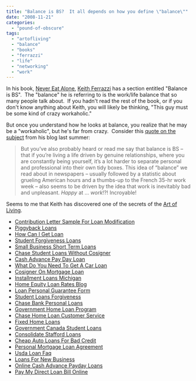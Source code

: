 ```yaml
---
title: "Balance is BS?  It all depends on how you define \"balance\""
date: "2008-11-21"
categories: 
  - "pound-of-obscure"
tags: 
  - "artofliving"
  - "balance"
  - "books"
  - "ferrazzi"
  - "life"
  - "networking"
  - "work"
---
```


In his book, [Never Eat Alone](http://www.amazon.com/Never-Eat-Alone-Secrets-Relationship/dp/0385512058/ref=sr_1_1?ie=UTF8&s=books&qid=1227215359&sr=1-1), [Keith Ferrazzi](http://www.keithferrazzi.com/) has a section entitled "Balance is BS".  The "balance" he is referring to is the work/life balance that so many people talk about.  If you hadn't read the rest of the book, or if you don't know anything about Keith, you will likely be thinking, "This guy must be some kind of crazy workaholic."

But once you understand how he looks at balance, you realize that he may be a "workaholic", but he's far from crazy.  Consider this [quote on the subject](http://nevereatalone.typepad.com/blog/2008/07/tip-217---the-n.html#comments) from his blog last summer:

> But you’ve also probably heard or read me say that balance is BS – that if you’re living a life driven by genuine relationships, where you are constantly being yourself, it’s a lot harder to separate personal and professional into their own tidy boxes. This idea of “balance” we read about in newspapers – usually followed by a statistic about grueling American hours and a thumbs-up to the French 35-hr work week – also seems to be driven by the idea that work is inevitably bad and unpleasant. _Happy_ at … _work_!?! Incroyable!

Seems to me that Keith has discovered one of the secrets of the [Art of Living](http://blog.gbrettmiller.com/the-art-of-living/).

- [Contribution Letter Sample For Loan Modification](http://www.mariebo.org/?Contribution-Letter-Sample-For-Loan-Modification)
- [Piggyback Loans](http://usasportgroup.com/?Piggyback-Loans)
- [How Can I Get Loan](http://www.mariebo.org/?How-Can-I-Get-Loan)
- [Student Forgiveness Loans](http://gbbkolejka.pl/?Student-Forgiveness-Loans)
- [Small Business Short Term Loans](http://www.amarysia.gr/?Small-Business-Short-Term-Loans)
- [Chase Student Loans Without Cosigner](http://gbbkolejka.pl/?Chase-Student-Loans-Without-Cosigner)
- [Cash Advance Pay Day Loan](http://www.amarysia.gr/?Cash-Advance-Pay-Day-Loan)
- [What Do You Need To Get A Car Loan](http://www.franklinny.org/?What-Do-You-Need-To-Get-A-Car-Loan)
- [Cosigner On Mortgage Loan](http://usasportgroup.com/?Cosigner-On-Mortgage-Loan)
- [Installment Loans Michigan](http://gbbkolejka.pl/?Installment-Loans-Michigan)
- [Home Equity Loan Rates Blog](http://www.mariebo.org/?Home-Equity-Loan-Rates-Blog)
- [Loan Personal Guarantee Form](http://www.consejocafe.org/?Loan-Personal-Guarantee-Form)
- [Student Loans Forgiveness](http://www.mariebo.org/?Student-Loans-Forgiveness)
- [Chase Bank Personal Loans](http://www.mariebo.org/?Chase-Bank-Personal-Loans)
- [Government Home Loan Program](http://www.franklinny.org/?Government-Home-Loan-Program)
- [Chase Home Loan Customer Service](http://www.mariebo.org/?Chase-Home-Loan-Customer-Service)
- [Fixed Home Loans](http://gbbkolejka.pl/?Fixed-Home-Loans)
- [Government Canada Student Loans](http://usasportgroup.com/?Government-Canada-Student-Loans)
- [Consolidate Stafford Loans](http://usasportgroup.com/?Consolidate-Stafford-Loans)
- [Cheap Auto Loans For Bad Credit](http://www.amarysia.gr/?Cheap-Auto-Loans-For-Bad-Credit)
- [Personal Mortgage Loan Agreement](http://gbbkolejka.pl/?Personal-Mortgage-Loan-Agreement)
- [Usda Loan Faq](http://www.franklinny.org/?Usda-Loan-Faq)
- [Loans For New Business](http://www.consejocafe.org/?Loans-For-New-Business)
- [Online Cash Advance Payday Loans](http://www.franklinny.org/?Online-Cash-Advance-Payday-Loans)
- [Pay My Direct Loan Bill Online](http://www.amarysia.gr/?Pay-My-Direct-Loan-Bill-Online)

